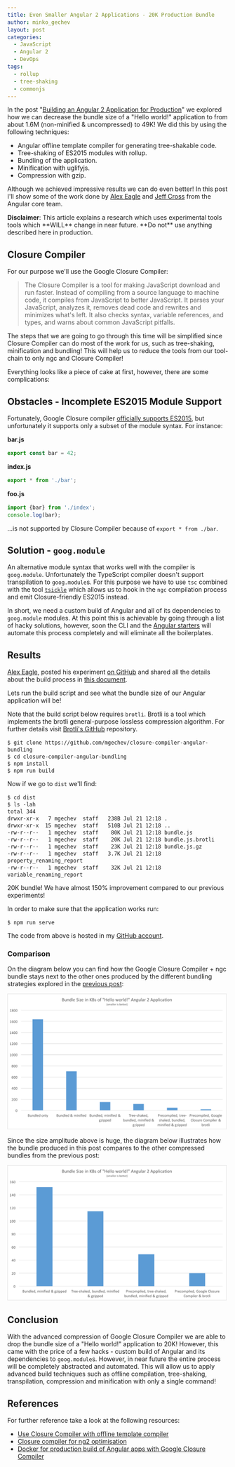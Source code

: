 ```yaml
---
title: Even Smaller Angular 2 Applications - 20K Production Bundle
author: minko_gechev
layout: post
categories:
  - JavaScript
  - Angular 2
  - DevOps
tags:
  - rollup
  - tree-shaking
  - commonjs
---
```


In the post "[Building an Angular 2 Application for Production](http://blog.mgechev.com/2016/06/26/tree-shaking-angular2-production-build-rollup-javascript/)" we explored how we can decrease the bundle size of a "Hello world!" application to from about 1.6M (non-minified & uncompressed) to 49K! We did this by using the following techniques:

- Angular offline template compiler for generating tree-shakable code.
- Tree-shaking of ES2015 modules with rollup.
- Bundling of the application.
- Minification with uglifyjs.
- Compression with gzip.

Although we achieved impressive results we can do even better! In this post I'll show some of the work done by [Alex Eagle](https://twitter.com/Jakeherringbone) and [Jeff Cross](https://twitter.com/jeffbcross) from the Angular core team.

<div class="warning-box">
  <strong>Disclaimer</strong>: This article explains a research which uses experimental tools tools which **WILL** change in near future. **Do not** use anything described here in production.
</div>

## Closure Compiler

For our purpose we'll use the Google Closure Compiler:

> The Closure Compiler is a tool for making JavaScript download and run faster. Instead of compiling from a source language to machine code, it compiles from JavaScript to better JavaScript. It parses your JavaScript, analyzes it, removes dead code and rewrites and minimizes what's left. It also checks syntax, variable references, and types, and warns about common JavaScript pitfalls.

The steps that we are going to go through this time will be simplified since Closure Compiler can do most of the work for us, such as tree-shaking, minification and bundling! This will help us to reduce the tools from our tool-chain to only ngc and Closure Compiler!

Everything looks like a piece of cake at first, however, there are some complications:

## Obstacles - Incomplete ES2015 Module Support

Fortunately, Google Closure compiler [officially supports ES2015](https://www.reddit.com/r/javascript/comments/3pb750/ecmascript_6_is_now_officially_supported_by/), but unfortunately it supports only a subset of the module syntax. For instance:

**bar.js**

```javascript
export const bar = 42;
```

**index.js**

```javascript
export * from './bar';
```

**foo.js**

```javascript
import {bar} from './index';
console.log(bar);
```

...is not supported by Closure Compiler because of `export * from ./bar`.

## Solution - `goog.module`

An alternative module syntax that works well with the compiler is `goog.module`. Unfortunately the TypeScript compiler doesn't support transpilation to `goog.module`s. For this purpose we have to use `tsc` combined with the tool [`tsickle`](https://github.com/angular/tsickle) which allows us to hook in the `ngc` compilation process and emit Closure-friendly ES2015 instead.

In short, we need a custom build of Angular and all of its dependencies to `goog.module` modules. At this point this is achievable by going through a list of hacky solutions, however, soon the CLI and the [Angular starters](https://github.com/mgechev/angular2-seed) will automate this process completely and will eliminate all the boilerplates.

## Results

[Alex Eagle](https://github.com/alexeagle), posted his experiment [on GitHub](https://github.com/alexeagle/closure-compiler-angular-bundling) and shared all the details about the build process in [this document](https://docs.google.com/document/d/17m1GwzXraKgbCkCmH1JnY9IZzPy4cqlpCFVhvlZnOys/edit).

Lets run the build script and see what the bundle size of our Angular application will be!

Note that the build script below requires `brotli`. Brotli is a tool which implements the brotli general-purpose lossless compression algorithm. For further details visit [Brotli's GitHub](https://github.com/google/brotli) repository.

```
$ git clone https://github.com/mgechev/closure-compiler-angular-bundling
$ cd closure-compiler-angular-bundling
$ npm install
$ npm run build
```

Now if we go to `dist` we'll find:

```
$ cd dist
$ ls -lah
total 344
drwxr-xr-x   7 mgechev  staff   238B Jul 21 12:18 .
drwxr-xr-x  15 mgechev  staff   510B Jul 21 12:18 ..
-rw-r--r--   1 mgechev  staff    80K Jul 21 12:18 bundle.js
-rw-r--r--   1 mgechev  staff    20K Jul 21 12:18 bundle.js.brotli
-rw-r--r--   1 mgechev  staff    23K Jul 21 12:18 bundle.js.gz
-rw-r--r--   1 mgechev  staff   3.7K Jul 21 12:18 property_renaming_report
-rw-r--r--   1 mgechev  staff    32K Jul 21 12:18 variable_renaming_report
```

20K bundle! We have almost 150% improvement compared to our previous experiments!

In order to make sure that the application works run:

```
$ npm run serve
```

The code from above is hosted in my [GitHub account](https://github.com/mgechev/closure-compiler-angular-bundling).

### Comparison

On the diagram below you can find how the Google Closure Compiler + ngc bundle stays next to the other ones produced by the different bundling strategies explored in the [previous post](http://blog.mgechev.com/2016/06/26/tree-shaking-angular2-production-build-rollup-javascript/):

<a href="/images/ng2-build/ngc-closure-compiler-all.png">
  <img src="/images/ng2-build/ngc-closure-compiler-all.png" alt="ngc + Google Closure Compiler bundle comparison" width="500">
</a>

Since the size amplitude above is huge, the diagram below illustrates how the bundle produced in this post compares to the other compressed bundles from the previous post:

<a href="/images/ng2-build/ngc-closure-compiler-smaller.png">
  <img src="/images/ng2-build/ngc-closure-compiler-smaller.png" alt="ngc + Google Closure Compiler bundle comparison" width="500">
</a>

## Conclusion

With the advanced compression of Google Closure Compiler we are able to drop the bundle size of a "Hello world!" application to 20K! However, this came with the price of a few hacks - custom build of Angular and its dependencies to `goog.module`s. However, in near future the entire process will be completely abstracted and automated. This will allow us to apply advanced build techniques such as offline compilation, tree-shaking, transpilation, compression and minification with only a single command!

## References

For further reference take a look at the following resources:

- [Use Closure Compiler with offline template compiler](https://github.com/angular/angular/issues/8550)
- [Closure compiler for ng2 optimisation](https://docs.google.com/document/d/17m1GwzXraKgbCkCmH1JnY9IZzPy4cqlpCFVhvlZnOys/edit)
- [Docker for production build of Angular apps with Google Closure Compiler](https://github.com/lucidsoftware/closure-typescript-example)

